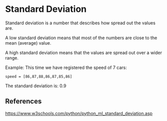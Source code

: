 # Standard Deviation

Standard deviation is a number that describes how spread out the values are.

A low standard deviation means that most of the numbers are close to the mean (average) value.

A high standard deviation means that the values are spread out over a wider range.

Example: This time we have registered the speed of 7 cars:

```
speed = [86,87,88,86,87,85,86]
```

The standard deviation is: 0.9



## References

https://www.w3schools.com/python/python_ml_standard_deviation.asp
